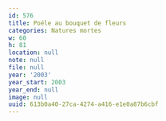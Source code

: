 ```yaml
---
id: 576
title: Poéle au bouquet de fleurs
categories: Natures mortes
w: 60
h: 81
location: null
note: null
file: null
year: '2003'
year_start: 2003
year_end: null
image: null
uuid: 613b0a40-27ca-4274-a416-e1e0a87b6cbf
---
```


